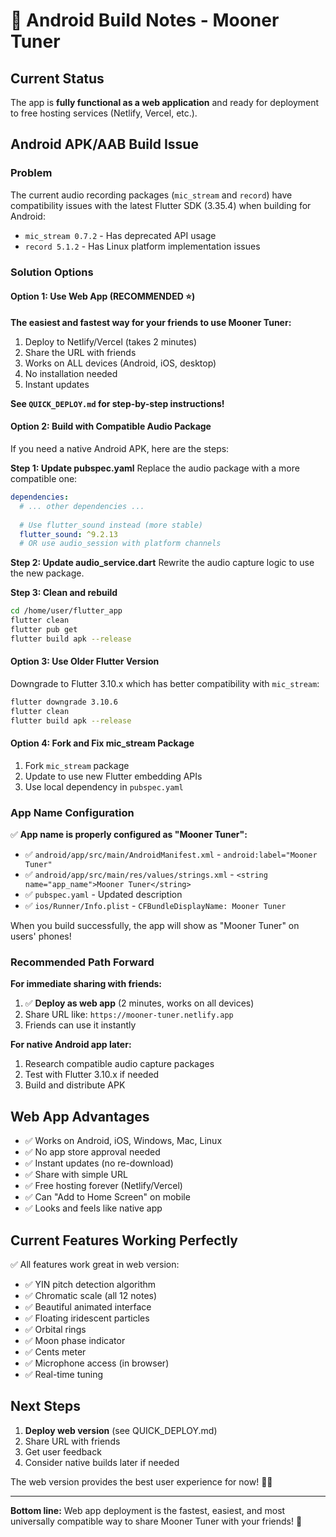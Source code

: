 # 📱 Android Build Notes - Mooner Tuner

## Current Status

The app is **fully functional as a web application** and ready for deployment to free hosting services (Netlify, Vercel, etc.).

## Android APK/AAB Build Issue

### Problem
The current audio recording packages (`mic_stream` and `record`) have compatibility issues with the latest Flutter SDK (3.35.4) when building for Android:

- `mic_stream 0.7.2` - Has deprecated API usage
- `record 5.1.2` - Has Linux platform implementation issues

### Solution Options

#### Option 1: Use Web App (RECOMMENDED ⭐)
**The easiest and fastest way for your friends to use Mooner Tuner:**

1. Deploy to Netlify/Vercel (takes 2 minutes)
2. Share the URL with friends
3. Works on ALL devices (Android, iOS, desktop)
4. No installation needed
5. Instant updates

**See `QUICK_DEPLOY.md` for step-by-step instructions!**

#### Option 2: Build with Compatible Audio Package
If you need a native Android APK, here are the steps:

**Step 1: Update pubspec.yaml**
Replace the audio package with a more compatible one:

```yaml
dependencies:
  # ... other dependencies ...
  
  # Use flutter_sound instead (more stable)
  flutter_sound: ^9.2.13
  # OR use audio_session with platform channels
```

**Step 2: Update audio_service.dart**
Rewrite the audio capture logic to use the new package.

**Step 3: Clean and rebuild**
```bash
cd /home/user/flutter_app
flutter clean
flutter pub get
flutter build apk --release
```

#### Option 3: Use Older Flutter Version
Downgrade to Flutter 3.10.x which has better compatibility with `mic_stream`:

```bash
flutter downgrade 3.10.6
flutter clean
flutter build apk --release
```

#### Option 4: Fork and Fix mic_stream Package
1. Fork `mic_stream` package
2. Update to use new Flutter embedding APIs
3. Use local dependency in `pubspec.yaml`

### App Name Configuration

✅ **App name is properly configured as "Mooner Tuner":**

- ✅ `android/app/src/main/AndroidManifest.xml` - `android:label="Mooner Tuner"`
- ✅ `android/app/src/main/res/values/strings.xml` - `<string name="app_name">Mooner Tuner</string>`
- ✅ `pubspec.yaml` - Updated description
- ✅ `ios/Runner/Info.plist` - `CFBundleDisplayName: Mooner Tuner`

When you build successfully, the app will show as "Mooner Tuner" on users' phones!

### Recommended Path Forward

**For immediate sharing with friends:**
1. ✅ **Deploy as web app** (2 minutes, works on all devices)
2. Share URL like: `https://mooner-tuner.netlify.app`
3. Friends can use it instantly

**For native Android app later:**
1. Research compatible audio capture packages
2. Test with Flutter 3.10.x if needed
3. Build and distribute APK

## Web App Advantages

- ✅ Works on Android, iOS, Windows, Mac, Linux
- ✅ No app store approval needed
- ✅ Instant updates (no re-download)
- ✅ Share with simple URL
- ✅ Free hosting forever (Netlify/Vercel)
- ✅ Can "Add to Home Screen" on mobile
- ✅ Looks and feels like native app

## Current Features Working Perfectly

✅ All features work great in web version:
- ✅ YIN pitch detection algorithm
- ✅ Chromatic scale (all 12 notes)
- ✅ Beautiful animated interface
- ✅ Floating iridescent particles
- ✅ Orbital rings
- ✅ Moon phase indicator
- ✅ Cents meter
- ✅ Microphone access (in browser)
- ✅ Real-time tuning

## Next Steps

1. **Deploy web version** (see QUICK_DEPLOY.md)
2. Share URL with friends
3. Get user feedback
4. Consider native builds later if needed

The web version provides the best user experience for now! 🌙✨

---

**Bottom line:** Web app deployment is the fastest, easiest, and most universally compatible way to share Mooner Tuner with your friends! 🚀
